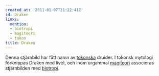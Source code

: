 ```yaml
---
created_at: '2011-01-07T21:22:41Z'
id: Draken
links:
  mention:
  - biotropi
  - magiteori
  - tokon
title: Draken
---
```


Denna stjärnbild har fått namn av [tokonska] druider. I tokonsk mytologi förknippas Draken med
livet, och inom urgammal [magiteori] associeras stjärnbilden med [biotropi].

  [tokonska]: tokon
  [magiteori]: magiteori
  [biotropi]: biotropi